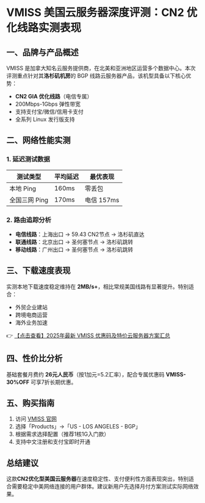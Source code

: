 # VMISS 美国云服务器深度评测：CN2 优化线路实测表现

## 一、品牌与产品概述

VMISS 是加拿大知名云服务提供商，在北美和亚洲地区运营多个数据中心。本次评测重点针对其**洛杉矶机房**的 BGP 线路云服务器产品，该机型具备以下核心优势：

- **CN2 GIA 优化线路**（电信专属）
- 200Mbps-1Gbps 弹性带宽
- 支持支付宝/微信/信用卡支付
- 全系列 Linux 发行版支持

## 二、网络性能实测

### 1. 延迟测试数据
| 测试类型       | 平均延迟 | 最优表现       |
|----------------|----------|----------------|
| 本地 Ping      | 160ms    | 零丢包         |
| 全国三网 Ping  | 170ms    | 电信 157ms     |

### 2. 路由追踪分析
- **电信线路**：上海出口 → 59.43 CN2节点 → 洛杉矶直达
- **联通线路**：北京出口 → 圣何塞节点 → 洛杉矶跳转
- **移动线路**：广州出口 → 圣何塞节点 → 洛杉矶跳转

## 三、下载速度表现
实测本地下载速度稳定维持在 **2MB/s+**，相比常规美国线路有显著提升。特别适合：
- 外贸企业建站
- 跨境电商运营
- 海外业务加速

👉 [【点击查看】2025年最新 VMISS 优惠码及特价云服务器方案汇总](https://bit.ly/Vmiss)

## 四、性价比分析
基础套餐月费约 **26元人民币**（按1加元=5.2汇率），配合专属优惠码 **VMISS-30%OFF** 可享7折长期优惠。

## 五、购买指南
1. 访问 [VMISS 官网](https://bit.ly/Vmiss)
2. 选择「Products」→「US - LOS ANGELES - BGP」
3. 根据需求选择配置（推荐1核1G入门款）
4. 支持中文注册和支付宝即时开通

## 总结建议
这款**CN2优化型美国云服务器**在速度稳定性、支付便利性方面表现突出，特别适合需要稳定中美网络连接的用户群体。建议新用户先选择月付方案测试实际网络效果。